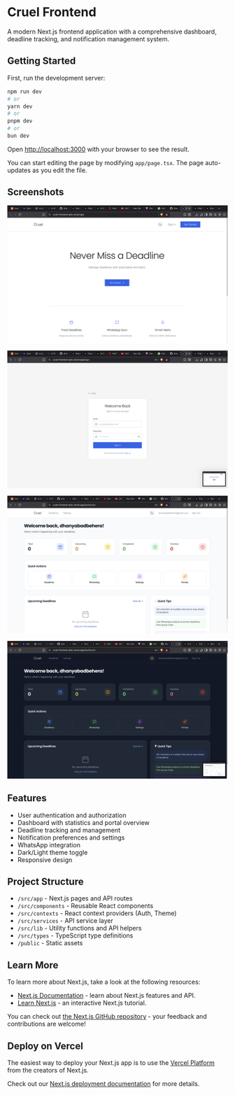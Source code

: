 # Cruel Frontend

A modern Next.js frontend application with a comprehensive dashboard, deadline tracking, and notification management system.

## Getting Started

First, run the development server:

```bash
npm run dev
# or
yarn dev
# or
pnpm dev
# or
bun dev
```

Open [http://localhost:3000](http://localhost:3000) with your browser to see the result.

You can start editing the page by modifying `app/page.tsx`. The page auto-updates as you edit the file.

## Screenshots

![Screenshot 1](./public/screenshots/screenshot1.png)

![Screenshot 2](./public/screenshots/screenshot2.png)

![Screenshot 3](./public/screenshots/screenshot3.png)

![Screenshot 4](./public/screenshots/screenshot4.png)

## Features

-   User authentication and authorization
-   Dashboard with statistics and portal overview
-   Deadline tracking and management
-   Notification preferences and settings
-   WhatsApp integration
-   Dark/Light theme toggle
-   Responsive design

## Project Structure

-   `/src/app` - Next.js pages and API routes
-   `/src/components` - Reusable React components
-   `/src/contexts` - React context providers (Auth, Theme)
-   `/src/services` - API service layer
-   `/src/lib` - Utility functions and API helpers
-   `/src/types` - TypeScript type definitions
-   `/public` - Static assets

## Learn More

To learn more about Next.js, take a look at the following resources:

-   [Next.js Documentation](https://nextjs.org/docs) - learn about Next.js features and API.
-   [Learn Next.js](https://nextjs.org/learn) - an interactive Next.js tutorial.

You can check out [the Next.js GitHub repository](https://github.com/vercel/next.js) - your feedback and contributions are welcome!

## Deploy on Vercel

The easiest way to deploy your Next.js app is to use the [Vercel Platform](https://vercel.com/new?utm_medium=default-template&filter=next.js&utm_source=create-next-app&utm_campaign=create-next-app-readme) from the creators of Next.js.

Check out our [Next.js deployment documentation](https://nextjs.org/docs/app/building-your-application/deploying) for more details.
